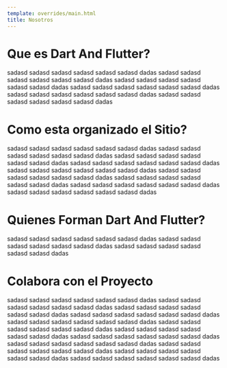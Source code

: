 ```yaml
---
template: overrides/main.html
title: Nosotros
---
```


# Que es Dart And Flutter? 

sadasd
sadasd
sadasd
sadasd
sadasd
sadasd
dadas
sadasd
sadasd
sadasd
sadasd
sadasd
sadasd
dadas
sadasd
sadasd
sadasd
sadasd
sadasd
sadasd
dadas
sadasd
sadasd
sadasd
sadasd
sadasd
sadasd
dadas
sadasd
sadasd
sadasd
sadasd
sadasd
sadasd
dadas
sadasd
sadasd
sadasd
sadasd
sadasd
sadasd
dadas
# Como esta organizado el Sitio? 

sadasd
sadasd
sadasd
sadasd
sadasd
sadasd
dadas
sadasd
sadasd
sadasd
sadasd
sadasd
sadasd
dadas
sadasd
sadasd
sadasd
sadasd
sadasd
sadasd
dadas
sadasd
sadasd
sadasd
sadasd
sadasd
sadasd
dadas
sadasd
sadasd
sadasd
sadasd
sadasd
sadasd
dadas
sadasd
sadasd
sadasd
sadasd
sadasd
sadasd
dadas
sadasd
sadasd
sadasd
sadasd
sadasd
sadasd
dadas
sadasd
sadasd
sadasd
sadasd
sadasd
sadasd
dadas
sadasd
sadasd
sadasd
sadasd
sadasd
sadasd
dadas
# Quienes Forman Dart And Flutter? 

sadasd
sadasd
sadasd
sadasd
sadasd
sadasd
dadas
sadasd
sadasd
sadasd
sadasd
sadasd
sadasd
dadas
sadasd
sadasd
sadasd
sadasd
sadasd
sadasd
dadas

# Colabora con el Proyecto

sadasd
sadasd
sadasd
sadasd
sadasd
sadasd
dadas
sadasd
sadasd
sadasd
sadasd
sadasd
sadasd
dadas
sadasd
sadasd
sadasd
sadasd
sadasd
sadasd
dadas
sadasd
sadasd
sadasd
sadasd
sadasd
sadasd
dadas
sadasd
sadasd
sadasd
sadasd
sadasd
sadasd
dadas
sadasd
sadasd
sadasd
sadasd
sadasd
sadasd
dadas
sadasd
sadasd
sadasd
sadasd
sadasd
sadasd
dadas
sadasd
sadasd
sadasd
sadasd
sadasd
sadasd
dadas
sadasd
sadasd
sadasd
sadasd
sadasd
sadasd
dadas
sadasd
sadasd
sadasd
sadasd
sadasd
sadasd
dadas
sadasd
sadasd
sadasd
sadasd
sadasd
sadasd
dadas
sadasd
sadasd
sadasd
sadasd
sadasd
sadasd
dadas